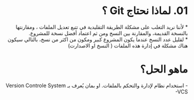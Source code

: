 # <div dir=rtl> 01.  لماذا نحتاج Git ؟

<div dir=rtl>* لأننا نريد التغلب على مشكلة الطريقة التقليدية  في تتبع تعديل الملفات ، ومقارنتها بالنسخة القديمة، والمقارنة بين النسخ ومن ثم اعتماد أفضل نسخة للمشروع.


<div dir=rtl>* لقليل عدد النسخ عندما يكون المشروع كبير ومكون من اكثر من نسخ، بالتالي سيكون هناك مشكلة في إدارة هذه الملفات ( النسخ او الاصدارت)


# <div dir=rtl> ماهو الحل؟

<div dir=rtl> 
- استخدام نظام لإدارة والتحكم بالملفات. او بمان يُعرف بـ Version Controle System  -VCS
